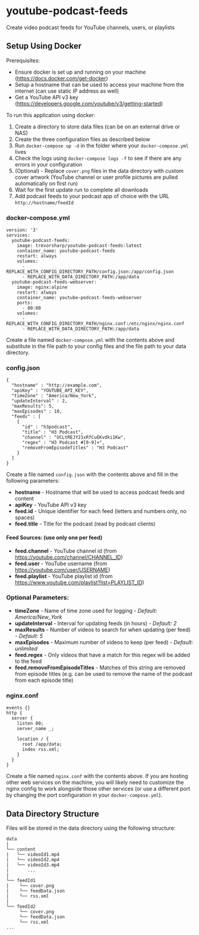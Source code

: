 # youtube-podcast-feeds

Create video podcast feeds for YouTube channels, users, or playlists

## Setup Using Docker

Prerequisites:

- Ensure docker is set up and running on your machine (https://docs.docker.com/get-docker)
- Setup a hostname that can be used to access your machine from the internet (can use static IP address as well)
- Get a YouTube API v3 key (https://developers.google.com/youtube/v3/getting-started)

To run this application using docker:

1. Create a directory to store data files (can be on an external drive or NAS)
2. Create the three configuration files as described below
3. Run `docker-compose up -d` in the folder where your `docker-compose.yml` lives
4. Check the logs using `docker-compose logs -f` to see if there are any errors in your configuration
5. (Optional) - Replace `cover.png` files in the data directory with custom cover artwork (YouTube channel or user profile pictures are pulled automatically on first run)
6. Wait for the first update run to complete all downloads
7. Add podcast feeds to your podcast app of choice with the URL `http://hostname/feedId`

### docker-compose.yml

```
version: '3'
services:
  youtube-podcast-feeds:
    image: trevorsharp/youtube-podcast-feeds:latest
    container_name: youtube-podcast-feeds
    restart: always
    volumes:
      - REPLACE_WITH_CONFIG_DIRECTORY_PATH/config.json:/app/config.json
      - REPLACE_WITH_DATA_DIRECTORY_PATH:/app/data
  youtube-podcast-feeds-webserver:
    image: nginx:alpine
    restart: always
    container_name: youtube-podcast-feeds-webserver
    ports:
      - 80:80
    volumes:
      - REPLACE_WITH_CONFIG_DIRECTORY_PATH/nginx.conf:/etc/nginx/nginx.conf
      - REPLACE_WITH_DATA_DIRECTORY_PATH:/app/data
```

Create a file named `docker-compose.yml` with the contents above and substitute in the file path to your config files and the file path to your data directory.

### config.json

```
{
  "hostname" : "http://example.com",
  "apiKey" : "YOUTUBE_API_KEY",
  "timeZone" : "America/New_York",
  "updateInterval" : 2,
  "maxResults": 5,
  "maxEpisodes" : 10,
  "feeds" : [
    {
      "id" : "h3podcast",
      "title" : "H3 Podcast",
      "channel" : "UCLtREJY21xRfCuEKvdki1Kw",
      "regex" : "H3 Podcast #[0-9]+",
      "removeFromEpisodeTitles" : "H3 Podcast"
    }
  ]
}
```

Create a file named `config.json` with the contents above and fill in the following parameters:

- **hostname** - Hostname that will be used to access podcast feeds and content
- **apiKey** - YouTube API v3 key
- **feed.id** - Unique identifier for each feed (letters and numbers only, no spaces)
- **feed.title** - Title for the podcast (read by podcast clients)

#### Feed Sources: (use only one per feed)

- **feed.channel** - YouTube channel id (from https://youtube.com/channel/CHANNEL_ID)
- **feed.user** - YouTube username (from https://youtube.com/user/USERNAME)
- **feed.playlist** - YouTube playlist id (from https://www.youtube.com/playlist?list=PLAYLIST_ID)

### Optional Parameters:

- **timeZone** - Name of time zone used for logging - _Default: America/New_York_
- **updateInterval** - Interval for updating feeds (in hours) - _Default: 2_
- **maxResults** - Number of videos to search for when updating (per feed) - _Default: 5_
- **maxEpisodes** - Maximum number of videos to keep (per feed) - _Default: unlimited_
- **feed.regex** - Only videos that have a match for this regex will be added to the feed
- **feed.removeFromEpisodeTitles** - Matches of this string are removed from episode titles (e.g. can be used to remove the name of the podcast from each episode title)

### nginx.conf

```
events {}
http {
  server {
    listen 80;
    server_name _;

    location / {
      root /app/data;
      index rss.xml;
    }
  }
}
```

Create a file named `nginx.conf` with the contents above. If you are hosting other web services on the machine, you will likely need to customize the nginx config to work alongside those other services (or use a different port by changing the port configuration in your `docker-compose.yml`).

## Data Directory Structure

Files will be stored in the data directory using the following structure:

```
data
|
└── content
|   └── videoId1.mp4
|   └── videoId2.mp4
|   └── videoId3.mp4
|       ...
|
└── feedId1
|    └── cover.png
|    └── feedData.json
|    └── rss.xml
|
└── feedId2
     └── cover.png
     └── feedData.json
     └── rss.xml
...
```
